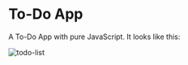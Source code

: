 # To-Do App

A To-Do App with pure JavaScript.
It looks like this: 

![todo-list](https://user-images.githubusercontent.com/24686636/135158119-f0b0df46-d341-44b2-8c6b-9e784108a136.png)

